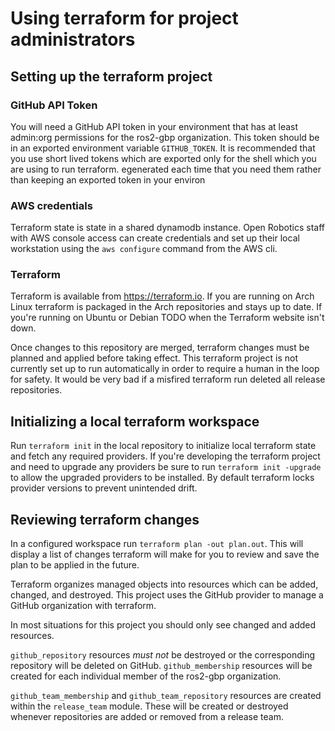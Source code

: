# Using terraform for project administrators

## Setting up the terraform project

### GitHub API Token

You will need a GitHub API token in your environment that has at least admin:org permissions for the ros2-gbp organization.
This token should be in an exported environment variable `GITHUB_TOKEN`.
It is recommended that you use short lived tokens which are exported only for the shell which you are using to run terraform. 
egenerated each time that you need them rather than keeping an exported token in your environ

### AWS credentials

Terraform state is state in a shared dynamodb instance.
Open Robotics staff with AWS console access can create credentials and set up their local workstation using the `aws configure` command from the AWS cli.

### Terraform

Terraform is available from <https://terraform.io>.
If you are running on Arch Linux terraform is packaged in the Arch repositories and stays up to date.
If you're running on Ubuntu or Debian TODO when the Terraform website isn't down.

Once changes to this repository are merged, terraform changes must be planned and applied before taking effect.
This terraform project is not currently set up to run automatically in order to require a human in the loop for safety.
It would be very bad if a misfired terraform run deleted all release repositories.

## Initializing a local terraform workspace

Run `terraform init` in the local repository to initialize local terraform state and fetch any required providers.
If you're developing the terraform project and need to upgrade any providers be sure to run `terraform init -upgrade` to allow the upgraded providers to be installed. By default terraform locks provider versions to prevent unintended drift.

## Reviewing terraform changes

In a configured workspace run `terraform plan -out plan.out`.
This will display a list of changes terraform will make for you to review and save the plan to be applied in the future.

Terraform organizes managed objects into resources which can be added, changed, and destroyed.
This project uses the GitHub provider to manage a GitHub organization with terraform.

In most situations for this project you should only see changed and added resources.

`github_repository` resources _must not_ be destroyed or the corresponding repository will be deleted on GitHub.
`github_membership` resources will be created for each individual member of the ros2-gbp organization.

`github_team_membership` and `github_team_repository` resources are created within the `release_team` module.
These will be created or destroyed whenever repositories are added or removed from a release team.
